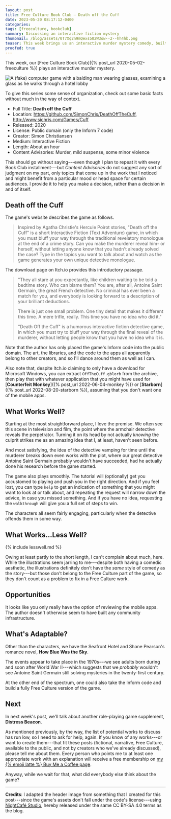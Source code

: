 ```yaml
---
layout: post
title: Free Culture Book Club — Death off the Cuff
date: 2023-05-20 08:17:12-0400
categories:
tags: [freeculture, bookclub]
summary: Discussing an interactive fiction mystery
thumbnail: /blog/assets/0T7Xq2n9mQexs502W3ow--2--hh4hb.png
teaser: This week brings us an interactive murder mystery comedy, built around the stock "detective exposes the murderer" scene.
proofed: true
---
```


This week, our [Free Culture Book Club]({% post_url 2020-05-02-freeculture %}) plays an interactive murder mystery.

![A (fake) computer game with a balding man wearing glasses, examining a glass as he walks through a hotel lobby](/blog/assets/0T7Xq2n9mQexs502W3ow--2--hh4hb.png "From this detail, I can deduce, as can any simpleton, that I need a refill...and that the blogger could not find an appropriately licensed image.")

To give this series some sense of organization, check out some basic facts without much in the way of context.

 * Full Title:  **Death off the Cuff**
 * Location:  <https://github.com/SimonChris/DeathOffTheCuff>, <http://www.sichris.com/Games/Cuff>
 * Released:  2020
 * License:  Public domain (only the Inform 7 code)
 * Creator:  Simon Christiansen
 * Medium:  Interactive Fiction
 * Length:  About an hour
 * Content Advisories:  Murder, mild suspense, some minor violence

This should go without saying---even though I plan to repeat it with every Book Club installment---but *Content Advisories* do not suggest any sort of judgment on my part, only topics that come up in the work that I noticed and might benefit from a particular mood or head space for certain audiences.  I provide it to help you make a decision, rather than a decision in and of itself.

## Death off the Cuff

The game's website describes the game as follows.

 >  Inspired by Agatha Christie's Hercule Poirot stories, "Death off the Cuff" is a short Interactive Fiction (Text Adventure) game, in which you must bluff your way through the traditional revelatory monologue at the end of a crime story. Can you make the murderer reveal him- or herself, without letting anyone know that you hadn't already solved the case? Type in the topics you want to talk about and watch as the game generates your own unique detective monologue.

The download page on Itch.io provides this introductory passage.

 > "They all stare at you expectantly, like children waiting to be told a bedtime story. Who can blame them? You are, after all, Antoine Saint Germain, the great French detective. No criminal has ever been a match for you, and everybody is looking forward to a description of your brilliant deductions.
 >
 > There is just one small problem. One tiny detail that makes it different this time. A mere trifle, really. This time you have no idea who did it."
 >
 > "Death Off the Cuff" is a humorous interactive fiction detective game, in which you must try to bluff your way through the final reveal of the murderer, without letting people know that you have no idea who it is.

Note that the author has only placed the game's Inform code into the public domain.  The art, the libraries, and the code to the apps all apparently belong to other creators, and so I'll dance around them as well as I can.

Also note that, despite Itch.io claiming to only have a download for Microsoft Windows, you can extract `OffTheCuff.gblorb` from the archive, then play that with whatever application that you might have used for [**Counterfeit Monkey**]({% post_url 2022-06-04-monkey %}) or [**Starborn**]({% post_url 2022-08-20-starborn %}), assuming that you don't want one of the mobile apps.

## What Works Well?

Starting at the most straightforward place, I love the premise.  We often see this scene in television and film, the point where the armchair detective reveals the perpetrator.  Turning it on its head by not actually *knowing* the culprit strikes me as an amazing idea that I, at least, haven't seen before.

And most satisfying, the idea of the detective vamping for time until the murderer breaks down even works with the plot, where our great detective Antoine Saint Germain probably wouldn't have succeeded, had he actually done his research before the game started.

The game also plays smoothly.  The tutorial will (optionally) get you accustomed to playing and push you in the right direction.  And if you feel lost, you can type `help` to get an indication of something that you might want to look at or talk about, and repeating the request will narrow down the advice, in case you missed something.  And if you have no idea, requesting the `walkthrough` will give you a full set of steps to win.

The characters all seem fairly engaging, particularly when the detective offends them in some way.

## What Works...Less Well?

{% include lesswell.md %}

Owing at least partly to the short length, I can't complain about much, here.  While the illustrations seem jarring to me---despite both having a comedic aesthetic, the illustrations definitely don't have the *same* style of comedy as the story---but those don't belong to the Free Culture part of the game, so they don't count as a problem to fix in a Free Culture work.

## Opportunities

It looks like you only really have the option of reviewing the mobile apps.  The author doesn't otherwise seem to have built any community infrastructure.

## What's Adaptable?

Other than the characters, we have the Seafront Hotel and Shane Pearson's romance novel, **How Blue Was the Sky**.

The events appear to take place in the 1970s---we see adults born during and soon after World War II---which suggests that we *probably* wouldn't see Antoine Saint Germain still solving mysteries in the twenty-first century.

At the other end of the spectrum, one could also take the Inform code and build a fully Free Culture version of the game.

## Next

In next week's post, we'll talk about another role-playing game supplement, **Distress Beacon**.

As mentioned previously, by the way, the list of potential works to discuss has run low, so I need to ask for help, again.  If you know of any works---or want to create them---that fit these posts (fictional, narrative, Free Culture, available to the public, and not by creators who we've already discussed), please tell me about them.  Every person who points me to at least one appropriate work with an explanation will receive a free membership on [my {% emoji latte %} Buy Me a Coffee page](https://buymeacoffee.com/jcolag).

Anyway, while we wait for that, what did everybody else think about the game?

* * *

**Credits**:  I adapted the header image from something that I created for this post---since the game's assets don't fall under the code's license---using [NightCafé Studio](https://nightcafe.studio/), hereby released under the same CC BY-SA 4.0 terms as the blog.
